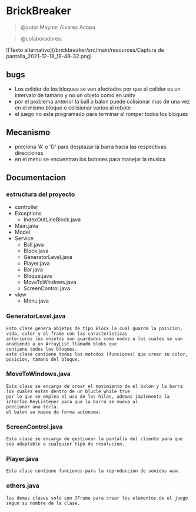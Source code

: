 # BrickBreaker
> @autor Maynor Alvarez Acopa 

> @colaboradores:

![Texto alternativo](/brickbreaker/src/main/resources/Captura de pantalla_2021-12-18_18-48-32.png)
## bugs
* Los colider de los bloques se ven afectados por que el colider es un intervalo de tamano y no un objeto como en unity
* por el problema anterior la ball o balon puede colisionar mas de una vez en el mismo bloque o colisionar varios al rebote
* el juego no esta programado para terminar al romper todos los bloques
## Mecanismo
* preciona 'A' o 'D' para desplazar la barra hacia las respectivas direcciones
* en el menu se encuentran los botones para manejar la musica
## Documentacion
### estructura del proyecto
* controller
* Exceptions
    * IndexOutLineBlock.java
* Main.java
* Model
* Service
    * Ball.java
    * Block.java 
    * GeneratorLevel.java
    * Player.java
    * Bar.java
    * Bloque.java
    * MoveToWindows.java
    * ScreenControl.java
* view
    * Menu.java
### GeneratorLevel.java
~~~
Esta clase genera objetos de tipo Block la cual guarda la posicion, vida, color y el frame con las caracteristicas
anteriores los onjetos son guardados como nodos a los cuales se van anadiendo a un ArrayList llamado bloks que
contiene todos los bloques.
esta clase contiene todos los metodos (funciones) que crean su color, posicion, tamano del bloque.
~~~
### MoveToWindows.java
~~~
Esta clase se encarga de crear el movimiento de el balon y la barra los cuales estan dentro de un blucle while true
por lo que se emplea el uso de los hilos, ademas implementa la interfaz KeyListener para que la barra se mueva al 
precionar una tecla.
el balon se mueve de forma autonoma.
~~~
### ScreenControl.java
~~~
Esta clase se encarga de gestionar la pantalla del cliente para que sea adaptable a cualquier tipo de resolucion.
~~~
### Player.java
~~~
Esta clase contiene funciones para la reproduccion de sonidos waw.
~~~
### others.java
~~~
las demas clases solo son JFrame para crear los elementos de el juego segun su nombre de la clase.
~~~
